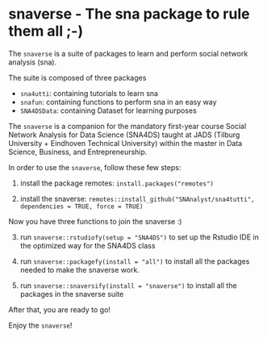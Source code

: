 # snaverse - The sna package to rule them all ;-)

The `snaverse` is a suite of packages to learn and perform social network analysis (sna). 

The suite is composed of three packages
- `sna4utti`: containing tutorials to learn sna
- `snafun`: containing functions to perform sna in an easy way
- `SNA4DSData`: containing Dataset for learning purposes

The `snaverse` is a companion for the mandatory first-year course Social Network Analysis for Data Science (SNA4DS) taught at JADS (Tilburg University + Eindhoven Technical University) within the master in Data Science, Business, and Entrepreneurship.

In order to use the `snaverse`, follow these few steps: 

1) install the package remotes: `install.packages("remotes")`

2) install the snaverse: `remotes::install_github("SNAnalyst/sna4tutti", dependencies = TRUE, force = TRUE)`

Now you have three functions to join the snaverse :)

3) run `snaverse::rstudiofy(setup = "SNA4DS")` to set up the Rstudio IDE in the optimized way for the SNA4DS class

4) run `snaverse::packagefy(install = "all")` to install all the packages needed to make the snaverse work.

3) run `snaverse::snaversify(install = "snaverse")` to install all the packages in the snaverse suite

After that, you are ready to go! 

Enjoy the `snaverse`!

